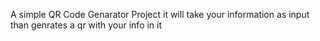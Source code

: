 A simple QR Code Genarator Project
it will take your information as input
than genrates a qr with your info in it